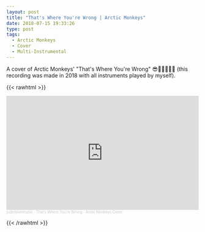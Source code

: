 ```yaml
---
layout: post
title: "That's Where You're Wrong | Arctic Monkeys"
date: 2018-07-15 19:33:26
type: post
tags:
  - Arctic Monkeys
  - Cover
  - Multi-Instrumental
---
```


A cover of Arctic Monkeys' "That's Where You're Wrong" 😎🎸🎹🥁🎤🎵 
(this recording was made in 2018 with all instruments played by myself).

{{< rawhtml  >}}

<iframe width="100%" height="300" scrolling="no" frameborder="no" allow="autoplay" src="https://w.soundcloud.com/player/?url=https%3A//api.soundcloud.com/tracks/471992925&color=%23c62129&auto_play=false&hide_related=false&show_comments=true&show_user=true&show_reposts=false&show_teaser=true&visual=true"></iframe><div style="font-size: 10px; color: #cccccc;line-break: anywhere;word-break: normal;overflow: hidden;white-space: nowrap;text-overflow: ellipsis; font-family: Interstate,Lucida Grande,Lucida Sans Unicode,Lucida Sans,Garuda,Verdana,Tahoma,sans-serif;font-weight: 100;"><a href="https://soundcloud.com/user-580561710" title="judedylanmusic" target="_blank" style="color: #cccccc; text-decoration: none;">judedylanmusic</a> · <a href="https://soundcloud.com/user-580561710/thats-where-youre-wrong" title="That&#x27;s Where You&#x27;re Wrong - Arctic Monkeys Cover" target="_blank" style="color: #cccccc; text-decoration: none;">That&#x27;s Where You&#x27;re Wrong - Arctic Monkeys Cover</a></div>

{{< /rawhtml >}}
<br/>
